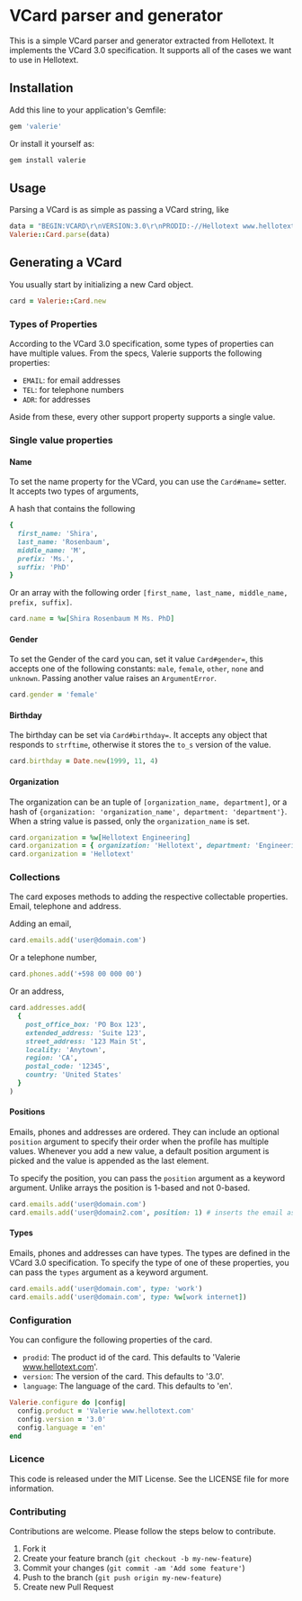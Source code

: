 # VCard parser and generator

This is a simple VCard parser and generator extracted from Hellotext.
It implements the VCard 3.0 specification. It supports all of the cases we want to use in Hellotext.

## Installation

Add this line to your application's Gemfile:

```ruby
gem 'valerie'
```

Or install it yourself as: 

```bash
gem install valerie
```

## Usage

Parsing a VCard is as simple as passing a VCard string, like 

```ruby
data = "BEGIN:VCARD\r\nVERSION:3.0\r\nPRODID:-//Hellotext www.hellotext.com//EN\r\nN:Rosenbaum;Shira;;;\r\nTEL;:+598 00 000 00\r\nEND:VCARD"
Valerie::Card.parse(data)
```

## Generating a VCard

You usually start by initializing a new Card object.

```ruby
card = Valerie::Card.new
```

### Types of Properties

According to the VCard 3.0 specification, some types of properties can have multiple values. From the specs, Valerie supports the following properties:

- `EMAIL`: for email addresses
- `TEL`: for telephone numbers
- `ADR`: for addresses

Aside from these, every other support property supports a single value. 


### Single value properties

#### Name

To set the name property for the VCard, you can use the `Card#name=` setter. It accepts two types of arguments,

A hash that contains the following

```ruby
{
  first_name: 'Shira',
  last_name: 'Rosenbaum',
  middle_name: 'M',
  prefix: 'Ms.',
  suffix: 'PhD'
}
```

Or an array with the following order `[first_name, last_name, middle_name, prefix, suffix]`.

```ruby
card.name = %w[Shira Rosenbaum M Ms. PhD]
```

#### Gender 

To set the Gender of the card you can, set it value `Card#gender=`, this accepts one of the following constants: 
`male`, `female`, `other`, `none` and `unknown`. Passing another value raises an `ArgumentError`.

```ruby
card.gender = 'female'
```

#### Birthday

The birthday can be set via `Card#birthday=`. It accepts any object that responds to `strftime`, otherwise it stores the `to_s` version of the value.

```ruby
card.birthday = Date.new(1999, 11, 4)
```

#### Organization

The organization can be an tuple of `[organization_name, department]`, or a hash of `{organization: 'organization_name', department: 'department'}`.
When a string value is passed, only the `organization_name` is set.

```ruby
card.organization = %w[Hellotext Engineering]
card.organization = { organization: 'Hellotext', department: 'Engineering' }
card.organization = 'Hellotext'
```

### Collections 

The card exposes methods to adding the respective collectable properties. Email, telephone and address.

Adding an email,

```ruby
card.emails.add('user@domain.com')
```

Or a telephone number,

```ruby
card.phones.add('+598 00 000 00')
```

Or an address,

```ruby
card.addresses.add(
  {
    post_office_box: 'PO Box 123',
    extended_address: 'Suite 123',
    street_address: '123 Main St',
    locality: 'Anytown',
    region: 'CA',
    postal_code: '12345',
    country: 'United States'
  }
)
```

#### Positions 

Emails, phones and addresses are ordered. They can include an optional `position` argument 
to specify their order when the profile has multiple values. Whenever you add a new value,
a default position argument is picked and the value is appended as the last element. 

To specify the position, you can pass the `position` argument as a keyword argument. Unlike arrays
the position is 1-based and not 0-based.

```ruby
card.emails.add('user@domain.com')
card.emails.add('user@domain2.com', position: 1) # inserts the email as the first element
```

#### Types

Emails, phones and addresses can have types. The types are defined in the VCard 3.0 specification.
To specify the type of one of these properties, you can pass the `types` argument as a keyword argument.

```ruby
card.emails.add('user@domain.com', type: 'work')
card.emails.add('user@domain.com', type: %w[work internet])
```

### Configuration 

You can configure the following properties of the card. 

- `prodid`: The product id of the card. This defaults to 'Valerie www.hellotext.com'.
- `version`: The version of the card. This defaults to '3.0'.
- `language`: The language of the card. This defaults to 'en'.

```ruby
Valerie.configure do |config|
  config.product = 'Valerie www.hellotext.com'
  config.version = '3.0'
  config.language = 'en'
end
```

### Licence

This code is released under the MIT License. See the LICENSE file for more information.

### Contributing

Contributions are welcome. Please follow the steps below to contribute.

1. Fork it 
2. Create your feature branch (`git checkout -b my-new-feature`)
3. Commit your changes (`git commit -am 'Add some feature'`)
4. Push to the branch (`git push origin my-new-feature`)
5. Create new Pull Request
